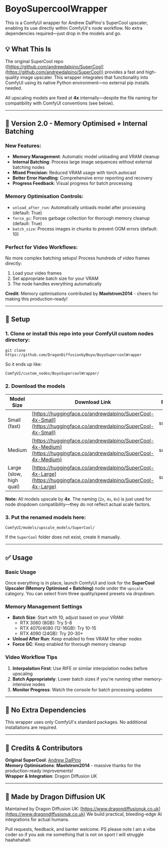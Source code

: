 # BoyoSupercoolWrapper

This is a ComfyUI wrapper for Andrew DalPino's SuperCool upscaler, enabling its use directly within ComfyUI's node workflow. No extra dependencies required—just drop in the models and go.

## 💡 What This Is

The original SuperCool repo ([https://github.com/andrewdalpino/SuperCool](https://github.com/andrewdalpino/SuperCool)) provides a fast and high-quality image upscaler. This wrapper integrates that functionality into ComfyUI using its native Python environment—no external pip installs needed.

All upscaling models are fixed at **4x** internally—despite the file naming for compatibility with ComfyUI conventions (see below).

---

## 🔄 Version 2.0 - Memory Optimised + Internal Batching

### New Features:
- **Memory Management**: Automatic model unloading and VRAM cleanup
- **Internal Batching**: Process large image sequences without external batching nodes
- **Mixed Precision**: Reduced VRAM usage with torch.autocast
- **Better Error Handling**: Comprehensive error reporting and recovery
- **Progress Feedback**: Visual progress for batch processing

### Memory Optimisation Controls:
- `unload_after_run`: Automatically unloads model after processing (default: True)
- `force_gc`: Forces garbage collection for thorough memory cleanup (default: True)
- `batch_size`: Process images in chunks to prevent OOM errors (default: 10)

### Perfect for Video Workflows:
No more complex batching setups! Process hundreds of video frames directly:
1. Load your video frames
2. Set appropriate batch size for your VRAM
3. The node handles everything automatically

**Credit**: Memory optimisations contributed by **Maelstrom2014** - cheers for making this production-ready!

---

## 🧱 Setup

### 1. Clone or install this repo into your ComfyUI custom nodes directory:

```
git clone https://github.com/DragonDiffusionbyBoyo/BoyoSupercoolWrapper
```

So it ends up like:

```
ComfyUI/custom_nodes/BoyoSupercoolWrapper/
```

### 2. Download the models

| Model Size              | Download Link                                                                                                        | Rename To     |
| ----------------------- | -------------------------------------------------------------------------------------------------------------------- | ------------- |
| Small (fast)            | [https://huggingface.co/andrewdalpino/SuperCool-4x-Small](https://huggingface.co/andrewdalpino/SuperCool-4x-Small)   | supercool_2x |
| Medium                  | [https://huggingface.co/andrewdalpino/SuperCool-4x-Medium](https://huggingface.co/andrewdalpino/SuperCool-4x-Medium) | supercool_4x |
| Large (slow, high qual) | [https://huggingface.co/andrewdalpino/SuperCool-4x-Large](https://huggingface.co/andrewdalpino/SuperCool-4x-Large)   | supercool_8x |

**Note:** All models upscale by **4x**. The naming (`2x`, `4x`, `8x`) is just used for node dropdown compatibility—they do not reflect actual scale factors.

### 3. Put the renamed models here:

```
ComfyUI/models/upscale_models/SuperCool/
```

If the `SuperCool` folder does not exist, create it manually.

---

## ✅ Usage

### Basic Usage
Once everything is in place, launch ComfyUI and look for the **SuperCool Upscaler (Memory Optimised + Batching)** node under the `upscale` category. You can select from three quality/speed presets via dropdown.

### Memory Management Settings
- **Batch Size**: Start with 10, adjust based on your VRAM:
  - RTX 3060 (8GB): Try 5-8
  - RTX 4070/4080 (12-16GB): Try 10-15
  - RTX 4090 (24GB): Try 20-30+
- **Unload After Run**: Keep enabled to free VRAM for other nodes
- **Force GC**: Keep enabled for thorough memory cleanup

### Video Workflow Tips
1. **Interpolation First**: Use RIFE or similar interpolation nodes before upscaling
2. **Batch Appropriately**: Lower batch sizes if you're running other memory-intensive nodes
3. **Monitor Progress**: Watch the console for batch processing updates

---

## 🫼 No Extra Dependencies

This wrapper uses only ComfyUI's standard packages. No additional installations are required.

---

## 🐉 Credits & Contributors

**Original SuperCool**: [Andrew DalPino](https://github.com/andrewdalpino/SuperCool)  
**Memory Optimisations**: **Maelstrom2014** - massive thanks for the production-ready improvements!  
**Wrapper & Integration**: Dragon Diffusion UK

---

## 🐉 Made by Dragon Diffusion UK

Maintained by Dragon Diffusion UK: [https://www.dragondiffusionuk.co.uk](https://www.dragondiffusionuk.co.uk)
We build practical, bleeding-edge AI integrations for actual humans.

Pull requests, feedback, and banter welcome. 
PS please note I am a vibe coder so if you ask me something that is not on sport I will struggle haahahahah